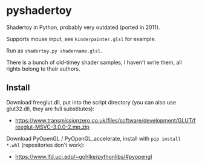 # pyshadertoy

Shadertoy in Python, probably very outdated (ported in 2011).

Supports mouse input, see `kinderpainter.glsl` for example.

Run as `shadertoy.py shadername.glsl`.

There is a bunch of old-timey shader samples, I haven't write them, all rights belong to their authors.

## Install

Download freeglut.dll, put into the script directory (you can also use glut32.dll, they are full substitutes):

* https://www.transmissionzero.co.uk/files/software/development/GLUT/freeglut-MSVC-3.0.0-2.mp.zip

Download PyOpenGL / PyOpenGL_accelerate, install with `pip install *.whl` (repositories don't work):

* https://www.lfd.uci.edu/~gohlke/pythonlibs/#pyopengl



